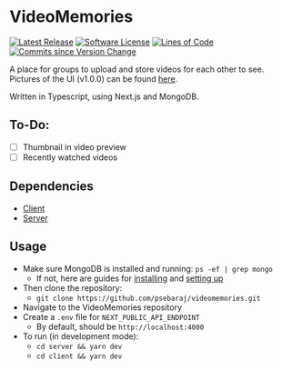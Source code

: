 # VideoMemories
[![Latest Release](https://img.shields.io/github/release/psebaraj/VideoMemories.svg?style=for-the-badge)](https://github.com/psebaraj/VideoMemories/releases)
[![Software License](https://img.shields.io/badge/license-MIT-brightgreen.svg?style=for-the-badge)](/LICENSE)
[![Lines of Code](https://img.shields.io/tokei/lines/github/psebaraj/VideoMemories?style=for-the-badge)](https://img.shields.io/tokei/lines/github/psebaraj/VideoMemories?style=for-the-badge)
[![Commits since Version Change](https://img.shields.io/github/commits-since/psebaraj/videomemories/latest?include_prereleases&style=for-the-badge)](https://github.com/PSebaRaj/VideoMemories/releases/tag/v1.0.0)

A place for groups to upload and store videos for each other to see. Pictures of the UI (v1.0.0) can be found [here](https://github.com/PSebaRaj/VideoMemories/blob/main/client/README.md#ui).

Written in Typescript, using Next.js and MongoDB.

## To-Do:
- [ ] Thumbnail in video preview
- [ ] Recently watched videos

## Dependencies
- [Client](https://github.com/PSebaRaj/VideoMemories/blob/main/client/README.md#dependencies)
- [Server](https://github.com/PSebaRaj/VideoMemories/blob/main/server/README.md#dependencies)

## Usage
- Make sure MongoDB is installed and running: `ps -ef | grep mongo`
	- If not, here are guides for [installing](https://zellwk.com/blog/install-mongodb/) and [setting up](https://zellwk.com/blog/local-mongodb/)
- Then clone the repository:
	- `git clone https://github.com/psebaraj/videomemories.git`
- Navigate to the VideoMemories repository
- Create a `.env` file for `NEXT_PUBLIC_API_ENDPOINT`
	- By default, should be `http://localhost:4000`
- To run (in development mode):
	- `cd server && yarn dev`
	- `cd client && yarn dev`

